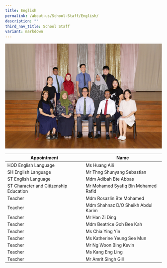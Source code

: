 ```yaml
---
title: English
permalink: /about-us/School-Staff/English/
description: ""
third_nav_title: School Staff
variant: markdown
---
```

![](/images/Dept%20Photo/ENGLISH_DEPARTMENT_2808_FORMAL.jpg)

| Appointment | Name | 
| -------- | -------- | 
| HOD English Language   | Ms Huang Aili   | 
| SH English Language     | Mr Thng Shunyang Sebastian    |  
| ST  English Language    | Mdm  Adibah Bte Abbas    | 
| ST Character and Citizenship Education     | Mr Mohamed Syafiq Bin Mohamed Rafid     | 
| Teacher     | Mdm Rosazlin  Bte Mohamed     | 
| Teacher     | Mdm Shahnaz D/O Sheikh Abdul Karim    | 
| Teacher     | Mr Han Zi Ding    |
| Teacher     | Mdm Beatrice Goh Bee Kah    |
| Teacher     | Ms Chia Ying Yin    |
| Teacher     | Ms Katherine Yeung See Mun    |
| Teacher     | Mr Ng Woon Bing Kevin    |
| Teacher     | Ms Kang Eng Ling    |
| Teacher     | Mr Amrit Singh Gill    |